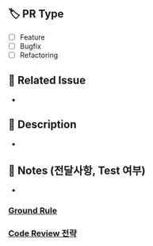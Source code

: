 ## 🏷️ PR Type
- [ ] Feature
- [ ] Bugfix
- [ ] Refactoring

## 📌 Related Issue
- 

## 🚀 Description
- 

## 📢 Notes (전달사항, Test 여부)
- 


### [Ground Rule](https://github.com/hobism3/SSD_A-Teuk/issues/20)
### [Code Review 전략](https://github.com/hobism3/SSD_A-Teuk/issues/1)
